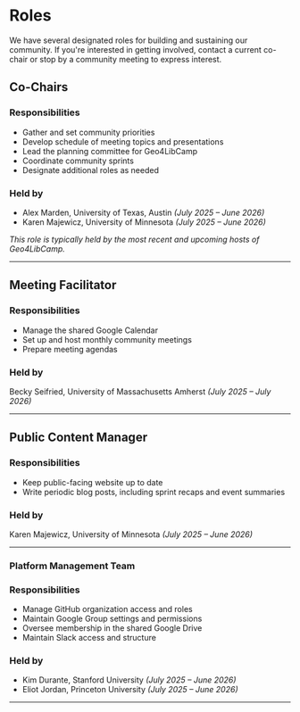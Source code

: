 # Roles

We have several designated roles for building and sustaining our community. If you're interested in getting involved, contact a current co-chair or stop by a community meeting to express interest.


## Co-Chairs  

### Responsibilities

- Gather and set community priorities
- Develop schedule of meeting topics and presentations  
- Lead the planning committee for Geo4LibCamp  
- Coordinate community sprints  
- Designate additional roles as needed  

### Held by 

- Alex Marden, University of Texas, Austin *(July 2025 – June 2026)*  
- Karen Majewicz, University of Minnesota *(July 2025 – June 2026)*  

*This role is typically held by the most recent and upcoming hosts of Geo4LibCamp.*

---

## Meeting Facilitator  


### Responsibilities

- Manage the shared Google Calendar  
- Set up and host monthly community meetings  
- Prepare meeting agendas  

### Held by

Becky Seifried, University of Massachusetts Amherst *(July 2025 – July 2026)*

---

## Public Content Manager  

### Responsibilities 

- Keep public-facing website up to date  
- Write periodic blog posts, including sprint recaps and event summaries  

### Held by  

Karen Majewicz, University of Minnesota *(July 2025 – June 2026)*

---

### Platform Management Team  

### Responsibilities

- Manage GitHub organization access and roles  
- Maintain Google Group settings and permissions  
- Oversee membership in the shared Google Drive  
- Maintain Slack access and structure  

### Held by  
  
- Kim Durante, Stanford University *(July 2025 – June 2026)*
- Eliot Jordan, Princeton University *(July 2025 – June 2026)*

---

